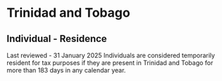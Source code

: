 # Trinidad and Tobago
## Individual - Residence
Last reviewed - 31 January 2025
Individuals are considered temporarily resident for tax purposes if they are present in Trinidad and Tobago for more than 183 days in any calendar year.
